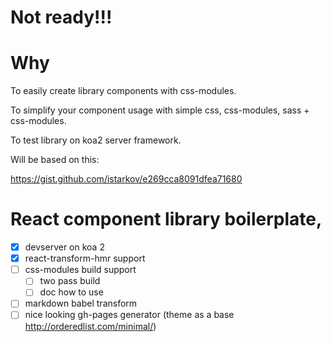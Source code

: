 # Not ready!!!

# Why

To easily create library components with css-modules. 

To simplify your component usage with simple css, css-modules, sass + css-modules.

To test library on koa2 server framework.

Will be based on this:

https://gist.github.com/istarkov/e269cca8091dfea71680


# React component library boilerplate, 

- [x] devserver on koa 2 
- [x] react-transform-hmr support
- [ ] css-modules build support 
  - [ ] two pass build
  - [ ] doc how to use
- [ ] markdown babel transform
- [ ] nice looking gh-pages generator (theme as a base http://orderedlist.com/minimal/)
